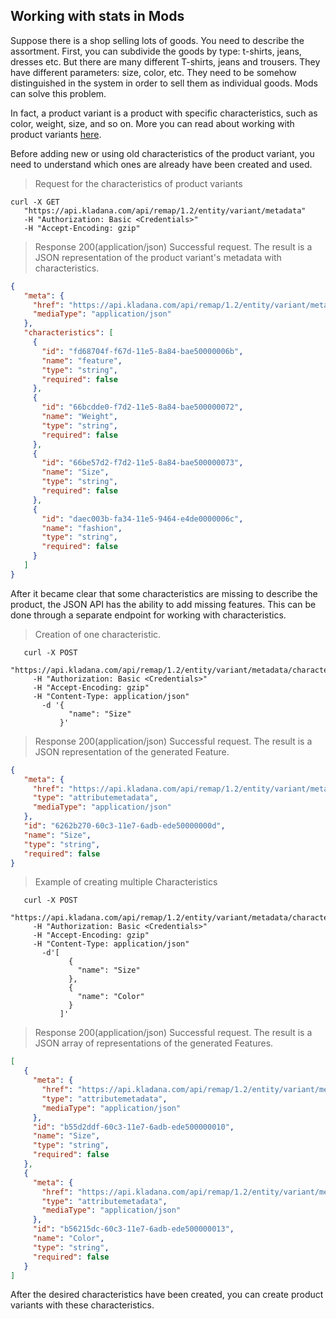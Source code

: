## Working with stats in Mods

Suppose there is a shop selling lots of goods. You need to describe the assortment. First, you can subdivide the goods by type: t-shirts, jeans, dresses etc. But there are many different T-shirts, jeans and trousers. They
have different parameters: size, color, etc. They need to be somehow distinguished in the system in order to sell them as
individual goods. Mods can solve this problem.

In fact, a product variant is a product with specific characteristics, such as color, weight, size, and so on. More
you can read about working with product variants [here](../dictionaries/#entities-product-variant-create-product-variant).

Before adding new or using old characteristics of the product variant, you need to understand which ones are already
have been created and used.

> Request for the characteristics of product variants

```shell
curl -X GET
   "https://api.kladana.com/api/remap/1.2/entity/variant/metadata"
   -H "Authorization: Basic <Credentials>"
   -H "Accept-Encoding: gzip"
```

> Response 200(application/json)
Successful request. The result is a JSON representation of the product variant's metadata with characteristics.

```json
{
   "meta": {
     "href": "https://api.kladana.com/api/remap/1.2/entity/variant/metadata",
     "mediaType": "application/json"
   },
   "characteristics": [
     {
       "id": "fd68704f-f67d-11e5-8a84-bae50000006b",
       "name": "feature",
       "type": "string",
       "required": false
     },
     {
       "id": "66bcdde0-f7d2-11e5-8a84-bae500000072",
       "name": "Weight",
       "type": "string",
       "required": false
     },
     {
       "id": "66be57d2-f7d2-11e5-8a84-bae500000073",
       "name": "Size",
       "type": "string",
       "required": false
     },
     {
       "id": "daec003b-fa34-11e5-9464-e4de0000006c",
       "name": "fashion",
       "type": "string",
       "required": false
     }
   ]
}
```

After it became clear that some characteristics are missing to describe the product, the JSON API has the ability to
  add missing features. This can be done through a separate endpoint for working with characteristics.

> Creation of one characteristic.

```shell
   curl -X POST
     "https://api.kladana.com/api/remap/1.2/entity/variant/metadata/characteristics"
     -H "Authorization: Basic <Credentials>"
     -H "Accept-Encoding: gzip"
     -H "Content-Type: application/json"
       -d '{
             "name": "Size"
           }'
```

> Response 200(application/json)
Successful request. The result is a JSON representation of the generated Feature.

```json
{
   "meta": {
     "href": "https://api.kladana.com/api/remap/1.2/entity/variant/metadata/characteristics/6262b270-60c3-11e7-6adb-ede50000000d",
     "type": "attributemetadata",
     "mediaType": "application/json"
   },
   "id": "6262b270-60c3-11e7-6adb-ede50000000d",
   "name": "Size",
   "type": "string",
   "required": false
}
```

> Example of creating multiple Characteristics

```shell
   curl -X POST
     "https://api.kladana.com/api/remap/1.2/entity/variant/metadata/characteristics"
     -H "Authorization: Basic <Credentials>"
     -H "Accept-Encoding: gzip"
     -H "Content-Type: application/json"
       -d'[
             {
               "name": "Size"
             },
             {
               "name": "Color"
             }
           ]'
```

> Response 200(application/json)
Successful request. The result is a JSON array of representations of the generated Features.

```json
[
   {
     "meta": {
       "href": "https://api.kladana.com/api/remap/1.2/entity/variant/metadata/characteristics/b55d2ddf-60c3-11e7-6adb-ede500000010",
       "type": "attributemetadata",
       "mediaType": "application/json"
     },
     "id": "b55d2ddf-60c3-11e7-6adb-ede500000010",
     "name": "Size",
     "type": "string",
     "required": false
   },
   {
     "meta": {
       "href": "https://api.kladana.com/api/remap/1.2/entity/variant/metadata/characteristics/b56215dc-60c3-11e7-6adb-ede500000013",
       "type": "attributemetadata",
       "mediaType": "application/json"
     },
     "id": "b56215dc-60c3-11e7-6adb-ede500000013",
     "name": "Color",
     "type": "string",
     "required": false
   }
]
```

After the desired characteristics have been created, you can create product variants with these characteristics.
